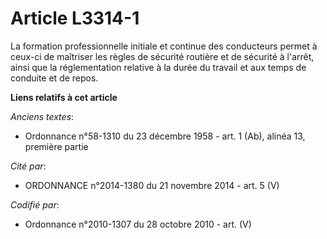 # Article L3314-1

La formation professionnelle initiale et continue des conducteurs permet à ceux-ci de maîtriser les règles de sécurité
routière et de sécurité à l'arrêt, ainsi que la réglementation relative à la durée du travail et aux temps de conduite et de
repos.

**Liens relatifs à cet article**

_Anciens textes_:

  - Ordonnance n°58-1310 du 23 décembre 1958 - art. 1 (Ab), alinéa 13, première partie

_Cité par_:

  - ORDONNANCE n°2014-1380 du 21 novembre 2014 - art. 5 (V)

_Codifié par_:

  - Ordonnance n°2010-1307 du 28 octobre 2010 - art. (V)

